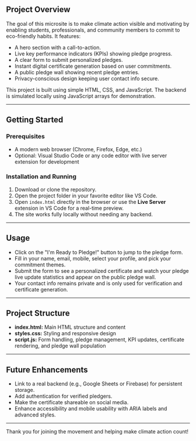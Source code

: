 



## Project Overview

The goal of this microsite is to make climate action visible and motivating by enabling students, professionals, and community members to commit to eco-friendly habits. It features:

- A hero section with a call-to-action.
- Live key performance indicators (KPIs) showing pledge progress.
- A clear form to submit personalized pledges.
- Instant digital certificate generation based on user commitments.
- A public pledge wall showing recent pledge entries.
- Privacy-conscious design keeping user contact info secure.

This project is built using simple HTML, CSS, and JavaScript. The backend is simulated locally using JavaScript arrays for demonstration.

---

## Getting Started

### Prerequisites

- A modern web browser (Chrome, Firefox, Edge, etc.)
- Optional: Visual Studio Code or any code editor with live server extension for development

### Installation and Running

1. Download or clone the repository.
2. Open the project folder in your favorite editor like VS Code.
3. Open `index.html` directly in the browser or use the **Live Server** extension in VS Code for a real-time preview.
4. The site works fully locally without needing any backend.

---

## Usage

- Click on the "I'm Ready to Pledge!" button to jump to the pledge form.
- Fill in your name, email, mobile, select your profile, and pick your commitment themes.
- Submit the form to see a personalized certificate and watch your pledge live update statistics and appear on the public pledge wall.
- Your contact info remains private and is only used for verification and certificate generation.

---

## Project Structure

- **index.html:** Main HTML structure and content
- **styles.css:** Styling and responsive design
- **script.js:** Form handling, pledge management, KPI updates, certificate rendering, and pledge wall population

---

## Future Enhancements

- Link to a real backend (e.g., Google Sheets or Firebase) for persistent storage.
- Add authentication for verified pledgers.
- Make the certificate shareable on social media.
- Enhance accessibility and mobile usability with ARIA labels and advanced styles.

---

Thank you for joining the movement and helping make climate action count!

